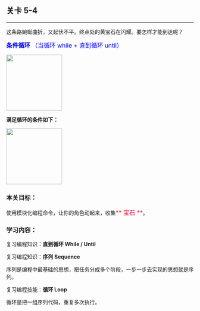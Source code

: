 ## 关卡 5-4

------
这条路蜿蜒曲折，又起伏不平。终点处的黄宝石在闪耀。要怎样才能到达呢？

<font color=#0000FF size=3>**条件循环** （当循环 while + 直到循环 until）</font>

<img src="./scene/image/while_until_list.png" width = "150" alt="" align=center />

**满足循环的条件如下：**

<img src="./scene/image/while_until_condition_list.png" width = "150" alt="" align=center />

### 本关目标：
使用模块化编程命令，让你的角色动起来，收集<font color=#DC143C size=3>** 宝石 **</font>。

### 学习内容：
复习编程知识：**直到循环 While / Until**

复习编程知识：**序列 Sequence**

序列是编程中最基础的思想，把任务分成多个阶段，一步一步去实现的思想就是序列。

复习编程技能：**循环 Loop**

循环是把一组序列代码，重复多次执行。
